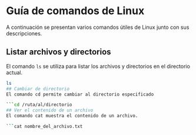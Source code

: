 # Guía de comandos de Linux
A continuación se presentan varios comandos útiles de Linux junto con sus descripciones.

## Listar archivos y directorios

El comando `ls` se utiliza para listar los archivos y directorios en el directorio actual.

```bash
ls
## Cambiar de directorio
El comando cd permite cambiar al directorio especificado

```cd /ruta/al/directorio
## Ver el contenido de un archivo
El comando cat muestra el contenido de un archivo.

```cat nombre_del_archivo.txt

